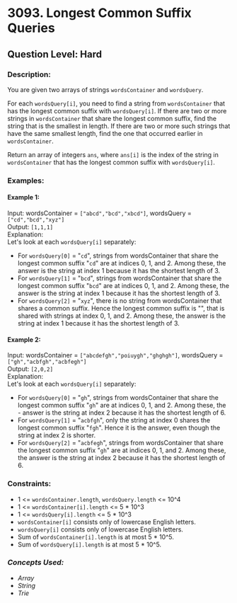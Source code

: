# 3093. Longest Common Suffix Queries
## Question Level: Hard
### Description:
You are given two arrays of strings `wordsContainer` and `wordsQuery`.

For each `wordsQuery[i]`, you need to find a string from `wordsContainer` that has the longest common suffix with `wordsQuery[i]`. If there are two or more strings in `wordsContainer` that share the longest common suffix, find the string that is the smallest in length. If there are two or more such strings that have the same smallest length, find the one that occurred earlier in `wordsContainer`.

Return an array of integers `ans`, where `ans[i]` is the index of the string in `wordsContainer` that has the longest common suffix with `wordsQuery[i]`.

### Examples:
#### Example 1:
Input: wordsContainer = `["abcd","bcd","xbcd"]`, wordsQuery = `["cd","bcd","xyz"]`<br>
Output: `[1,1,1]`<br>
Explanation:<br>
Let's look at each `wordsQuery[i]` separately:<br>
- For `wordsQuery[0]` = "`cd`", strings from wordsContainer that share the longest common suffix "`cd`" are at indices 0, 1, and 2. Among these, the answer is the string at index 1 because it has the shortest length of 3.
- For `wordsQuery[1]` = "`bcd`", strings from wordsContainer that share the longest common suffix "`bcd`" are at indices 0, 1, and 2. Among these, the answer is the string at index 1 because it has the shortest length of 3.
- For `wordsQuery[2]` = "`xyz`", there is no string from wordsContainer that shares a common suffix. Hence the longest common suffix is "", that is shared with strings at index 0, 1, and 2. Among these, the answer is the string at index 1 because it has the shortest length of 3.

#### Example 2:
Input: wordsContainer = `["abcdefgh","poiuygh","ghghgh"]`, wordsQuery = `["gh","acbfgh","acbfegh"]`<br>
Output: `[2,0,2]`<br>
Explanation:<br>
Let's look at each `wordsQuery[i]` separately:<br>
- For `wordsQuery[0]` = "`gh`", strings from wordsContainer that share the longest common suffix "`gh`" are at indices 0, 1, and 2. Among these, the - answer is the string at index 2 because it has the shortest length of 6.
- For `wordsQuery[1]` = "`acbfgh`", only the string at index 0 shares the longest common suffix "`fgh`". Hence it is the answer, even though the string at index 2 is shorter.
- For `wordsQuery[2]` = "`acbfegh`", strings from wordsContainer that share the longest common suffix "`gh`" are at indices 0, 1, and 2. Among these, the answer is the string at index 2 because it has the shortest length of 6.

### Constraints:

- 1 <= `wordsContainer.length`, `wordsQuery.length` <= 10^4
- 1 <= `wordsContainer[i].length` <= 5 * 10^3
- 1 <= `wordsQuery[i].length` <= 5 * 10^3
- `wordsContainer[i]` consists only of lowercase English letters.
- `wordsQuery[i]` consists only of lowercase English letters.
- Sum of `wordsContainer[i].length` is at most 5 * 10^5.
- Sum of `wordsQuery[i].length` is at most 5 * 10^5.

### <i>Concepts Used:
- Array
- String
- Trie </i>